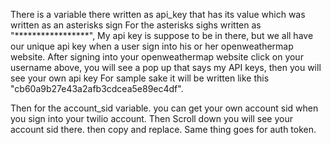 There is a variable there written as api_key that has its value which was written as an asterisks sign
For the asterisks sighs written as "*****************", My api key is suppose to be in there, but we all have our unique api key when a user sign into his or her openweathermap website.
After signing into your openweathermap website click on your username above, you will see a pop up that says my API keys, then you will see your own api key
For sample sake it will be written like this "cb60a9b27e43a2afb3cdcea5e89ec4df".

Then for the account_sid variable. you can get your own account sid when you  sign into your twilio account.
Then Scroll down you will see your account sid there. then copy and replace.
Same thing goes for auth token.
